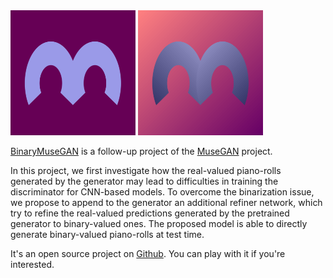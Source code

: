 <div class="image-switch-on-hover">
<img class="hide-on-hover" src="figs/logo_bmusegan.png" alt="logo" width="200" height="200" style="margin-left:0 margin-right:0"/>
<img class="show-on-hover" src="figs/logo.png" alt="logo" width="200" height="200" style="margin-left:0 margin-right:0"/>
<div>

[BinaryMuseGAN](https://salu133445.github.io/bmusegan/) is a follow-up project
of the [MuseGAN](https://salu133445.github.io/musegan/) project.

In this project, we first investigate how the real-valued piano-rolls generated
by the generator may lead to difficulties in training the discriminator for
CNN-based models. To overcome the binarization issue, we propose to append to
the generator an additional refiner network, which try to refine the real-valued
predictions generated by the pretrained generator to binary-valued ones. The
proposed model is able to directly generate binary-valued piano-rolls at test
time.

It's an open source project on [Github](https://github.com/salu133445/bmusegan).
You can play with it if you're interested.
